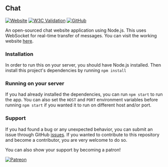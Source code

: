 
## Chat

[![Website](https://img.shields.io/website?url=https%3A%2F%2Fchatjs.eidoriantan.me)][homepage]
[![W3C Validation](https://img.shields.io/w3c-validation/html?targetUrl=https%3A%2F%2Fchatjs.eidoriantan.me)][W3C Validator]
[![GitHub](https://img.shields.io/github/license/eidoriantan/chat)](https://github.com/eidoriantan/chat/blob/master/LICENSE.txt)

An open-sourced chat website application using Node.js. This uses WebSocket for
real-time transfer of messages. You can visit the working website [here][homepage].

### Installation
In order to run this on your server, you should have Node.js installed. Then
install this project's dependencies by running `npm install`

### Running on your server
If you had already installed the dependencies, you can run `npm start` to run the
app. You can also set the `HOST` and `PORT` environment variables before running
`npm start` if you wanted it to run on different host and/or port.

### Support
If you had found a bug or any unexpected behavior, you can submit an issue
through GitHub
[issues](https://github.com/eidoriantan/chat/issues). If you wanted to
contribute to this repository and become a contributor, you are very welcome to
do so.

You can also show your support by becoming a patron!

[![Patreon](https://c5.patreon.com/external/logo/become_a_patron_button.png)](https://www.patreon.com/eidoriantan)

[homepage]: https://chatjs.eidoriantan.me
[W3C Validator]: https://validator.w3.org/nu/?doc=https%3A%2F%2Fchatjs.eidoriantan.me%2F

